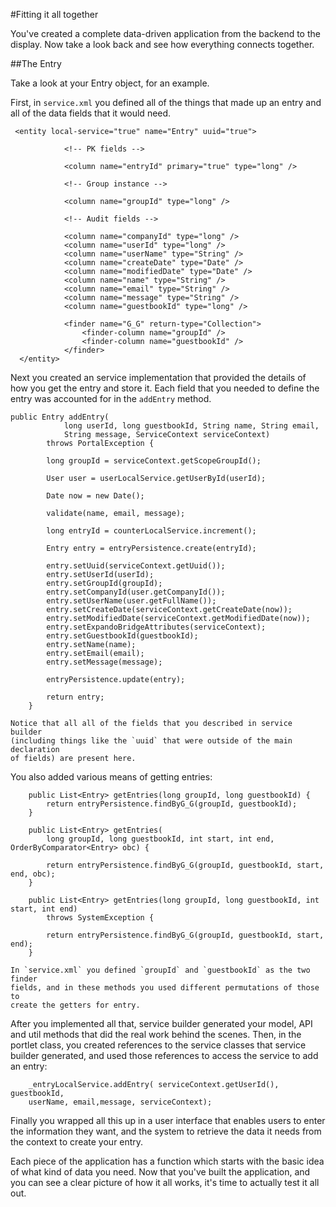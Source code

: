 #Fitting it all together 

You've created a complete data-driven application from the backend to the 
display. Now take a look back and see how everything connects together.

##The Entry 

Take a look at your Entry object, for an example.

First, in `service.xml` you defined all of the things that made up an entry
and all of the data fields that it would need.
	
	 <entity local-service="true" name="Entry" uuid="true">

	 			<!-- PK fields -->

	 			<column name="entryId" primary="true" type="long" />

	 			<!-- Group instance -->

	 			<column name="groupId" type="long" />

	 			<!-- Audit fields -->

	 			<column name="companyId" type="long" />
	 			<column name="userId" type="long" />
	 			<column name="userName" type="String" />
	 			<column name="createDate" type="Date" />
	 			<column name="modifiedDate" type="Date" />
	 			<column name="name" type="String" />
	 			<column name="email" type="String" />
	 			<column name="message" type="String" />
	 			<column name="guestbookId" type="long" />

	 			<finder name="G_G" return-type="Collection">
	 				<finder-column name="groupId" />
	 				<finder-column name="guestbookId" />
	 			</finder>
	  </entity>
	
Next you created an service implementation that provided the details of how
you get the entry and store it. Each field that you needed to define the 
entry was accounted for in the `addEntry` method.
	
	public Entry addEntry(
				long userId, long guestbookId, String name, String email,
				String message, ServiceContext serviceContext)
			throws PortalException {

			long groupId = serviceContext.getScopeGroupId();

			User user = userLocalService.getUserById(userId);

			Date now = new Date();

			validate(name, email, message);

			long entryId = counterLocalService.increment();

			Entry entry = entryPersistence.create(entryId);

			entry.setUuid(serviceContext.getUuid());
			entry.setUserId(userId);
			entry.setGroupId(groupId);
			entry.setCompanyId(user.getCompanyId());
			entry.setUserName(user.getFullName());
			entry.setCreateDate(serviceContext.getCreateDate(now));
			entry.setModifiedDate(serviceContext.getModifiedDate(now));
			entry.setExpandoBridgeAttributes(serviceContext);
			entry.setGuestbookId(guestbookId);
			entry.setName(name);
			entry.setEmail(email);
			entry.setMessage(message);
		
			entryPersistence.update(entry);

			return entry;
		}
	
	Notice that all all of the fields that you described in service builder 
	(including things like the `uuid` that were outside of the main declaration 
	of fields) are present here.
	
You also added various means of getting entries:

	    public List<Entry> getEntries(long groupId, long guestbookId) {
			return entryPersistence.findByG_G(groupId, guestbookId);
		}

		public List<Entry> getEntries(
			long groupId, long guestbookId, int start, int end, OrderByComparator<Entry> obc) {

			return entryPersistence.findByG_G(groupId, guestbookId, start, end, obc);
		}
	
		public List<Entry> getEntries(long groupId, long guestbookId, int start, int end)
			throws SystemException {

		    return entryPersistence.findByG_G(groupId, guestbookId, start, end);
		}
	
	In `service.xml` you defined `groupId` and `guestbookId` as the two finder 
	fields, and in these methods you used different permutations of those to
	create the getters for entry.

After you implemented all that, service builder generated your model, API 
and util methods that did the real work behind the scenes. Then, in the portlet 
class, you created references to the service classes that service builder 
generated, and used those references to access the service to add an entry:
	
	    _entryLocalService.addEntry( serviceContext.getUserId(), guestbookId, 
	    userName, email,message, serviceContext);
	
Finally you wrapped all this up in a user interface that enables users to 
enter the information they want, and the system to retrieve the data it
needs from the context to create your entry.

Each piece of the application has a function which starts with the basic idea 
of what kind of data you need. Now that you've built the application, and you
can see a clear picture of how it all works, it's time to actually test it all 
out.
